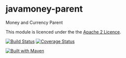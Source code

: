 javamoney-parent
================

Money and Currency Parent

This module is licenced under the the [Apache 2 Licence](https://www.apache.org/licenses/LICENSE-2.0.html).

[![Build Status](https://api.travis-ci.org/JavaMoney/javamoney-parent.png?branch=master)](https://travis-ci.org/JavaMoney/javamoney-parent)
[![Coverage Status](https://coveralls.io/repos/JavaMoney/javamoney-parent/badge.png)](https://coveralls.io/r/JavaMoney/javamoney-parent)

[![Built with Maven](http://maven.apache.org/images/logos/maven-feather.png)](http://maven.org/)
